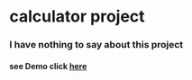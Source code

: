 # calculator project


### I have nothing to say about this project


#### see Demo click [here](https://mohammadMj98.github.io/calculator)
